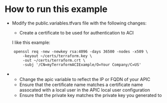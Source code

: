 # How to run this example

-  Modify the public.variables.tfvars file with the following changes:
	- Create a certificate to be used for authentication to ACI

	 I like this example:
```
    openssl req -new -newkey rsa:4096 -days 36500 -nodes -x509 \
    	-keyout ~/certs/terraform.key \
    	-out ~/certs/terraform.crt \
    	-subj '/CN=myTerraformACIExample/O=Your Company/C=US'
```
- 
	- Change the apic variable to reflect the IP or FQDN of your APIC
	- Ensure that the certificate name matches a certificate name assocated with a local user in the APIC local user configuration
	- Ensure that the private key matches the private key you generated to 
